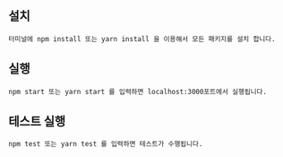 ## 설치

    터미널에 npm install 또는 yarn install 을 이용해서 모든 패키지를 설치 합니다.

## 실행

    npm start 또는 yarn start 를 입력하면 localhost:3000포트에서 실행됩니다.

## 테스트 실행

    npm test 또는 yarn test 를 입력하면 테스트가 수행됩니다.